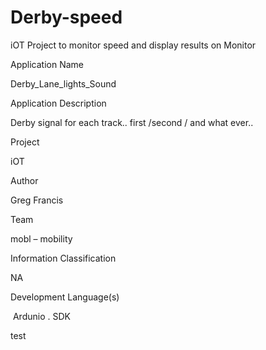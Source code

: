 # Derby-speed
iOT Project to monitor speed and display results on Monitor

Application Name

  Derby_Lane_lights_Sound

Application Description

  Derby signal for each track.. first /second / and what ever..

Project 

  iOT
  
Author

  Greg Francis
  
Team

  mobl – mobility 

Information Classification

  NA

Development Language(s)

  Ardunio .  SDK
  
  test

